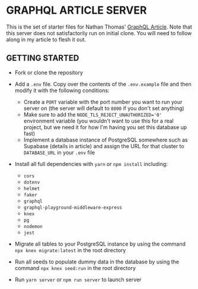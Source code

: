 # GRAPHQL ARTICLE SERVER

This is the set of starter files for Nathan Thomas' [GraphQL Article](https://hackernoon.com/building-your-first-graphql-server-exbh3wpq). Note that this server does not satisfactorily run on initial clone. You will need to follow along in my article to flesh it out.

## GETTING STARTED

- Fork or clone the repository
- Add a `.env` file. Copy over the contents of the `.env.example` file and then modify it with the following conditions:
  - Create a `PORT` variable with the port number you want to run your server on (the server will default to `8000` if you don't set anything)
  - Make sure to add the `NODE_TLS_REJECT_UNAUTHORIZED='0'` environment variable (you wouldn't want to use this for a real project, but we need it for how I'm having you set this database up fast)
  - Implement a database instance of PostgreSQL somewhere such as Supabase (details in article) and assign the URL for that cluster to `DATABASE_URL` in your `.env` file
- Install all full dependencies with `yarn` or `npm install` including:

  - `cors`
  - `dotenv`
  - `helmet`
  - `faker`
  - `graphql`
  - `graphql-playground-middleware-express`
  - `knex`
  - `pg`
  - `nodemon`
  - `jest`

- Migrate all tables to your PostgreSQL instance by using the command `npx knex migrate:latest` in the root directory
- Run all seeds to populate dummy data in the database by using the command `npx knex seed:run` in the root directory
- Run `yarn server` or `npm run server` to launch server
